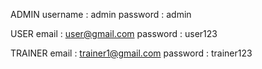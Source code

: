 ADMIN
username : admin
password : admin

USER
email    : user@gmail.com
password : user123

TRAINER
email    : trainer1@gmail.com
password : trainer123

